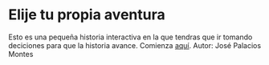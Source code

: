 # Elije tu propia aventura 

Esto es una pequeña historia interactiva en la que tendras que ir tomando deciciones para que la historia avance.
Comienza [aquí](https://github.com/JosePalacios56/hello-world/blob/master/Inicio%20Novela).
Autor: José Palacios Montes



